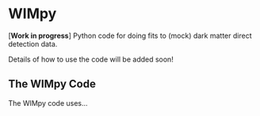 # WIMpy
[**Work in progress**] Python code for doing fits to (mock) dark matter direct detection data.

Details of how to use the code will be added soon!

## The WIMpy Code

The WIMpy code uses...
